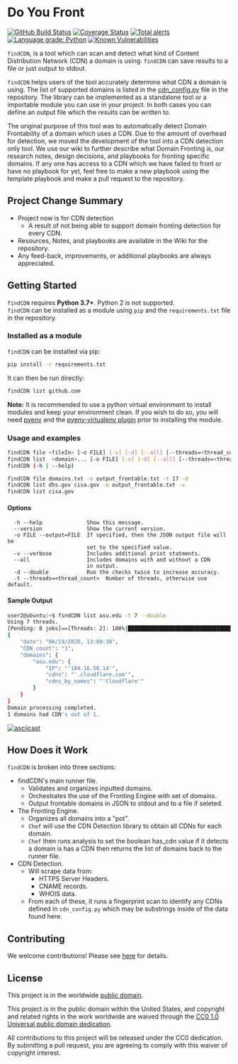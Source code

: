 # Do You Front

[![GitHub Build Status](https://github.com/Pascal-0x90/findCDN/workflows/build/badge.svg)](https://github.com/Pascal-0x90/findCDN/actions)
[![Coverage Status](https://coveralls.io/repos/github/Pascal-0x90/findCDN/badge.svg?branch=develop)](https://coveralls.io/github/Pascal-0x90/findCDN?branch=develop)
[![Total alerts](https://img.shields.io/lgtm/alerts/g/Pascal-0x90/findCDN.svg?logo=lgtm&logoWidth=18)](https://lgtm.com/projects/g/Pascal-0x90/findCDN/alerts/)
[![Language grade: Python](https://img.shields.io/lgtm/grade/python/g/Pascal-0x90/findCDN.svg?logo=lgtm&logoWidth=18)](https://lgtm.com/projects/g/Pascal-0x90/findCDN/context:python)
[![Known Vulnerabilities](https://snyk.io/test/github/Pascal-0x90/findCDN/develop/badge.svg)](https://snyk.io/test/github/Pascal-0x90/findCDN)

`findCDN`, is a tool which can scan and detect what kind of Content Distribution
Network (CDN) a domain is using. `findCDN` can save results to a file or just
output to stdout.

`findCDN` helps users of the tool accurately determine what CDN a domain is
using. The list of supported domains is listed in the
[cdn_config.py](https://github.com/Pascal-0x90/findCDN/blob/develop/src/findCDN/cdnEngine/detectCDN/cdn_config.py)
file in the repository. The library can be implemented as a standalone tool or a
importable module you can use in your project. In both cases you can define an
output file which the results can be written to. </br>

The original purpose of this tool was to automatically detect Domain
Frontability of a domain which uses a CDN. Due to the amount of overhead for
detection, we moved the development of the tool into a CDN detection only tool.
We use our wiki to further describe what Domain Fronting is, our research notes,
design decisions, and playbooks for fronting specific domains. If any one has
access to a CDN which we have failed to front or have no playbook for yet, feel
free to make a new playbook using the template playbook and make a pull request
to the repository.

## Project Change Summary

- Project now is for CDN detection
  - A result of not being able to support domain fronting detection for every
    CDN.
- Resources, Notes, and playbooks are available in the Wiki for the repository.
- Any feed-back, improvements, or additional playbooks are always appreciated.

## Getting Started

`findCDN` requires **Python 3.7+**. Python 2 is not supported. </br> `findCDN`
can be installed as a module using `pip` and the `requirements.txt` file in the
repository.

### Installed as a module

`findCDN` can be installed via pip:

```bash
pip install -r requirements.txt
```

It can then be run directly:

```bash
findCDN list github.com
```

**Note:** It is recommended to use a python virtual environment to install
modules and keep your environment clean. If you wish to do so, you will need
[pyenv](https://github.com/pyenv/pyenv) and the
[pyenv-virtualenv plugin](https://github.com/pyenv/pyenv-virtualenv) prior to
installing the module.

### Usage and examples

```bash
findCDN file <fileIn> [-o FILE] [-v] [-d] [--all] [--threads=<thread_count>]
findCDN list  <domain>... [-o FILE] [-v] [-d] [--all] [--threads=<thread_count>]
findCDN (-h | --help)

findCDN file domains.txt -o output_frontable.txt -t 17 -d
findCDN list dhs.gov cisa.gov -o output_frontable.txt -v
findCDN list cisa.gov
```

#### Options

```plaintext
  -h --help              Show this message.
  --version              Show the current version.
  -o FILE --output=FILE  If specified, then the JSON output file will be
                         set to the specified value.
  -v --verbose           Includes additional print statments.
  --all                  Includes domains with and without a CDN
                         in output.
  -d --double            Run the checks twice to increase accuracy.
  -t --threads=<thread_count>  Number of threads, otherwise use default.
```

#### Sample Output

```bash
user2@ubuntu:~$ findCDN list asu.edu -t 7 --double
Using 7 threads.
[Pending: 0 jobs]==[Threads: 2]: 100%|███████████████████████████████████████████████████████████████████████████████████████████████████████████████████████████████████████████████| 2/2 [00:00<00:00,  2.22it/s]
{
    "date": "06/19/2020, 13:00:38",
    "CDN_count": "1",
    "domains": {
        "asu.edu": {
            "IP": "'104.16.50.14'",
            "cdns": "'.cloudflare.com'",
            "cdns_by_names": "'Cloudflare'"
        }
    }
}
Domain processing completed.
1 domains had CDN's out of 1.

```

[![asciicast](https://raw.githubusercontent.com/Pascal-0x90/findCDN/develop/findCDN.gif)](https://raw.githubusercontent.com/Pascal-0x90/findCDN/develop/findCDN.gif)

## How Does it Work

`findCDN` is broken into three sections:

- findCDN's main runner file.
  - Validates and organizes inputted domains.
  - Orchestrates the use of the Fronting Engine with set of domains.
  - Output frontable domains in JSON to stdout and to a file if seleted.
- The Fronting Engine.
  - Organizes all domains into a "pot".
  - `Chef` will use the CDN Detection library to obtain all CDNs for each
    domain.
  - `Chef` then runs analysis to set the boolean has_cdn value if it detects a
    domain is has a CDN then returns the list of domains back to the runner
    file.
- CDN Detection.
  - Will scrape data from:
    - HTTPS Server Headers.
    - CNAME records.
    - WHOIS data.
  - From each of these, it runs a fingerprint scan to identify any CDNs defined
    in `cdn_config.py` which may be substrings inside of the data found here.

## Contributing

We welcome contributions! Please see [here](CONTRIBUTING.md) for details.

## License

This project is in the worldwide [public domain](LICENSE).

This project is in the public domain within the United States, and copyright and
related rights in the work worldwide are waived through the
[CC0 1.0 Universal public domain dedication](https://creativecommons.org/publicdomain/zero/1.0/).

All contributions to this project will be released under the CC0 dedication. By
submitting a pull request, you are agreeing to comply with this waiver of
copyright interest.
